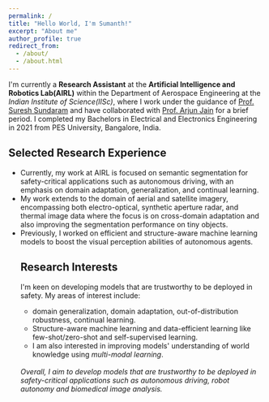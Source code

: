 ```yaml
---
permalink: /
title: "Hello World, I'm Sumanth!"
excerpt: "About me"
author_profile: true
redirect_from: 
  - /about/
  - /about.html
---
```


I'm currently a **Research Assistant** at the **Artificial Intelligence and Robotics Lab(AIRL)** within the Department of Aerospace Engineering at the <i>Indian Institute of Science(IISc)</i>, where I work under the guidance of [Prof. Suresh Sundaram](https://scholar.google.com/citations?hl=en&user=5iAMbhMAAAAJ&view_op=list_works&sortby=pubdate) and have collaborated with [Prof. Arjun Jain](https://scholar.google.com/citations?hl=en&user=elmWdycAAAAJ&view_op=list_works&sortby=pubdate) for a brief period. I completed my Bachelors in Electrical and Electronics Engineering in 2021 from PES University, Bangalore, India.<br>

<h2>Selected Research Experience</h2>
<ul>
<li>Currently, my work at AIRL is focused on semantic segmentation for safety-critical applications such as autonomous driving, with an emphasis on domain adaptation, generalization, and continual learning.</li>
<li>My work extends to the domain of aerial and satellite imagery, encompassing both electro-optical, synthetic aperture radar, and thermal image data where the focus is on cross-domain adaptation and also improving the segmentation performance on tiny objects.</li>
<li>Previously, I worked on efficient and structure-aware machine learning models to boost the visual perception abilities of autonomous agents.</li>

<h2>Research Interests</h2>
I'm keen on developing models that are trustworthy to be deployed in safety. My areas of interest include:<br>
<ul>
<li>domain generalization, domain adaptation, out-of-distribution robustness, continual learning.</li> 
<li>Structure-aware machine learning and data-efficient learning like few-shot/zero-shot and self-supervised learning.</li>
<li>I am also interested in improving models' understanding of world knowledge using <i>multi-modal learning</i>.</li>
</ul><br>
<i>Overall, I aim to develop models that are trustworthy to be deployed in safety-critical applications such as autonomous driving, robot autonomy and biomedical image analysis.</i>

